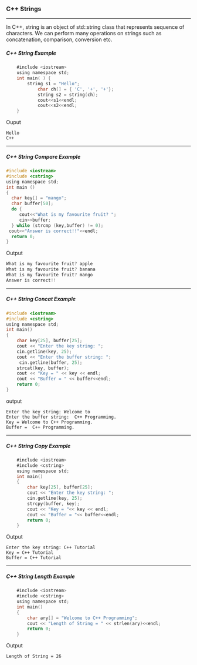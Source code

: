 ### C++ Strings

------

In C++, string is an object of std::string class that represents sequence of characters. We can perform many operations on strings such as concatenation, comparison, conversion etc.


##### C++ String Example

```objectivec
    #include <iostream>  
    using namespace std;  
    int main( ) {  
        string s1 = "Hello";    
            char ch[] = { 'C', '+', '+'};    
            string s2 = string(ch);    
            cout<<s1<<endl;    
            cout<<s2<<endl;    
    }  
```
Ouput
```
Hello
C++
```

-------

##### C++ String Compare Example

```objectivec
#include <iostream>  
#include <cstring>  
using namespace std;  
int main ()  
{  
  char key[] = "mango";  
  char buffer[50];  
  do {  
     cout<<"What is my favourite fruit? ";  
     cin>>buffer;  
  } while (strcmp (key,buffer) != 0);  
 cout<<"Answer is correct!!"<<endl;  
  return 0;  
} 
```
Output
```objectivec
What is my favourite fruit? apple
What is my favourite fruit? banana
What is my favourite fruit? mango
Answer is correct!!
```

------

##### C++ String Concat Example

```objectivec
#include <iostream>  
#include <cstring>  
using namespace std;  
int main()  
{  
    char key[25], buffer[25];  
    cout << "Enter the key string: ";  
    cin.getline(key, 25);  
    cout << "Enter the buffer string: ";  
     cin.getline(buffer, 25);  
    strcat(key, buffer);   
    cout << "Key = " << key << endl;  
    cout << "Buffer = " << buffer<<endl;  
    return 0;  
}
```
output
```
Enter the key string: Welcome to
Enter the buffer string:  C++ Programming.
Key = Welcome to C++ Programming.
Buffer =  C++ Programming.
```

--------

##### C++ String Copy Example

```objectivec
    #include <iostream>  
    #include <cstring>  
    using namespace std;  
    int main()  
    {  
        char key[25], buffer[25];  
        cout << "Enter the key string: ";  
        cin.getline(key, 25);  
        strcpy(buffer, key);  
        cout << "Key = "<< key << endl;  
        cout << "Buffer = "<< buffer<<endl;  
        return 0;  
    }  
```
Output
```
Enter the key string: C++ Tutorial
Key = C++ Tutorial
Buffer = C++ Tutorial
```

------

##### C++ String Length Example

```objectivec
    #include <iostream>  
    #include <cstring>  
    using namespace std;  
    int main()  
    {  
        char ary[] = "Welcome to C++ Programming";  
        cout << "Length of String = " << strlen(ary)<<endl;  
        return 0;  
    }  
```
Output
```
Length of String = 26
```
